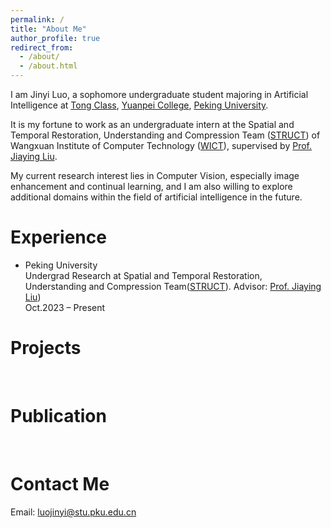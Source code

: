 ```yaml
---
permalink: /
title: "About Me"
author_profile: true
redirect_from: 
  - /about/
  - /about.html
---
```


I am Jinyi Luo, a sophomore undergraduate student majoring in Artificial Intelligence at [Tong Class](https://tongclass.ac.cn/), [Yuanpei College](https://yuanpei.pku.edu.cn/en/), [Peking University](https://www.pku.edu.cn/).

It is my fortune to work as an undergraduate intern at the Spatial and Temporal Restoration, Understanding and Compression Team ([STRUCT](http://www.icst.pku.edu.cn/struct/)) of Wangxuan Institute of Computer Technology ([WICT](https://www.icst.pku.edu.cn/)), supervised by [Prof. Jiaying Liu](http://www.icst.pku.edu.cn/struct/people/liujiaying.html).

My current research interest lies in Computer Vision, especially image enhancement and continual learning, and I am also willing to explore additional domains within the field of artificial intelligence in the future.


Experience
======
- Peking University<br>
  Undergrad Research at Spatial and Temporal Restoration, Understanding and Compression Team([STRUCT](http://www.icst.pku.edu.cn/struct/)). Advisor: [Prof. Jiaying Liu](http://www.icst.pku.edu.cn/struct/people/liujiaying.html))<br>
  Oct.2023 – Present


Projects
======
<br>

Publication
======
<br>

Contact Me
======
Email: luojinyi@stu.pku.edu.cn




